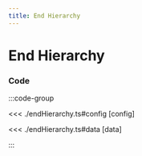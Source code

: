 ```yaml
---
title: End Hierarchy
---
```


# End Hierarchy

<script setup>
import {config} from './endHierarchy';
</script>

<Chart
  :type="config.type"
  :options="config.options"
  :data="config.data"
/>

### Code

:::code-group

<<< ./endHierarchy.ts#config [config]

<<< ./endHierarchy.ts#data [data]

:::
